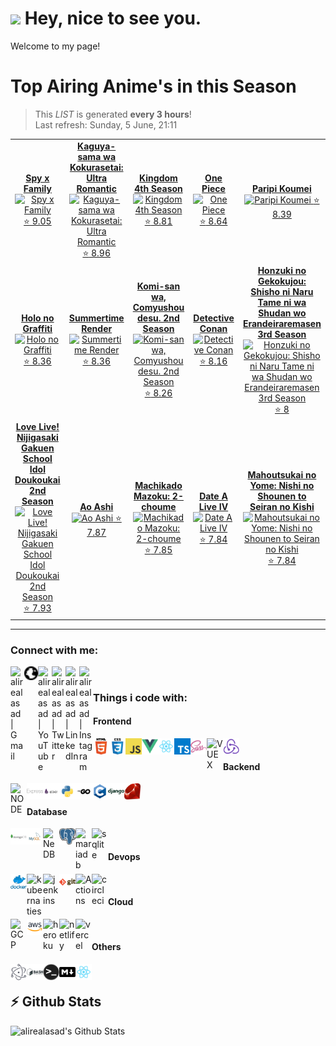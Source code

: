 <h1><img src="https://emojis.slackmojis.com/emojis/images/1531849430/4246/blob-sunglasses.gif?1531849430" width="30"/> Hey, nice to see you.</h1>


<p>Welcome to my page!</p>

# Top Airing Anime's in this Season
> This <i>LIST</i> is generated <b>every 3 hours</b>!</br>Last refresh: Sunday, 5 June, 21:11<br /></p>

|   |   |   |   |  |
| :---:         |     :---:      |          :---: | :---:         |     :---:      |
|[**Spy x Family** ![Spy x Family](https:&#x2F;&#x2F;cdn.myanimelist.net&#x2F;images&#x2F;anime&#x2F;1441&#x2F;122795.jpg?s&#x3D;ba5838dcfffe4a5cd4988e09d8436c79)  :star:  9.05 ](https:&#x2F;&#x2F;myanimelist.net&#x2F;anime&#x2F;50265&#x2F;Spy_x_Family) |[**Kaguya-sama wa Kokurasetai: Ultra Romantic** ![Kaguya-sama wa Kokurasetai: Ultra Romantic](https:&#x2F;&#x2F;cdn.myanimelist.net&#x2F;images&#x2F;anime&#x2F;1160&#x2F;122627.jpg?s&#x3D;9b41450e9598d10c97fb4eeb7cca3737)  :star:  8.96 ](https:&#x2F;&#x2F;myanimelist.net&#x2F;anime&#x2F;43608&#x2F;Kaguya-sama_wa_Kokurasetai__Ultra_Romantic) |[**Kingdom 4th Season** ![Kingdom 4th Season](https:&#x2F;&#x2F;cdn.myanimelist.net&#x2F;images&#x2F;anime&#x2F;1566&#x2F;122794.jpg?s&#x3D;1dd290c4b0bc3df1083c456064109e2f)  :star:  8.81 ](https:&#x2F;&#x2F;myanimelist.net&#x2F;anime&#x2F;50160&#x2F;Kingdom_4th_Season) |[**One Piece** ![One Piece](https:&#x2F;&#x2F;cdn.myanimelist.net&#x2F;images&#x2F;anime&#x2F;6&#x2F;73245.jpg?s&#x3D;f792b8c9e28534ae455d06b15e686a14)  :star:  8.64 ](https:&#x2F;&#x2F;myanimelist.net&#x2F;anime&#x2F;21&#x2F;One_Piece) |[**Paripi Koumei** ![Paripi Koumei](https:&#x2F;&#x2F;cdn.myanimelist.net&#x2F;images&#x2F;anime&#x2F;1970&#x2F;122297.jpg?s&#x3D;eca5a61413e7c708f3258dbfa3a2e4cb)  :star:  8.39 ](https:&#x2F;&#x2F;myanimelist.net&#x2F;anime&#x2F;50380&#x2F;Paripi_Koumei) |
|[**Holo no Graffiti** ![Holo no Graffiti](https:&#x2F;&#x2F;cdn.myanimelist.net&#x2F;images&#x2F;anime&#x2F;1259&#x2F;110227.jpg?s&#x3D;08c77f58ab974a8fc36af5e2eac9040a)  :star:  8.36 ](https:&#x2F;&#x2F;myanimelist.net&#x2F;anime&#x2F;44042&#x2F;Holo_no_Graffiti) |[**Summertime Render** ![Summertime Render](https:&#x2F;&#x2F;cdn.myanimelist.net&#x2F;images&#x2F;anime&#x2F;1120&#x2F;120796.jpg?s&#x3D;a52ff27a36d2c027953221d2627c898e)  :star:  8.36 ](https:&#x2F;&#x2F;myanimelist.net&#x2F;anime&#x2F;47194&#x2F;Summertime_Render) |[**Komi-san wa, Comyushou desu. 2nd Season** ![Komi-san wa, Comyushou desu. 2nd Season](https:&#x2F;&#x2F;cdn.myanimelist.net&#x2F;images&#x2F;anime&#x2F;1108&#x2F;121157.jpg?s&#x3D;296f4632df58ca572cb50b8e28a68a4e)  :star:  8.26 ](https:&#x2F;&#x2F;myanimelist.net&#x2F;anime&#x2F;50631&#x2F;Komi-san_wa_Comyushou_desu_2nd_Season) |[**Detective Conan** ![Detective Conan](https:&#x2F;&#x2F;cdn.myanimelist.net&#x2F;images&#x2F;anime&#x2F;7&#x2F;75199.jpg?s&#x3D;529dd40c117676c23a713a83ffc0a87f)  :star:  8.16 ](https:&#x2F;&#x2F;myanimelist.net&#x2F;anime&#x2F;235&#x2F;Detective_Conan) |[**Honzuki no Gekokujou: Shisho ni Naru Tame ni wa Shudan wo Erandeiraremasen 3rd Season** ![Honzuki no Gekokujou: Shisho ni Naru Tame ni wa Shudan wo Erandeiraremasen 3rd Season](https:&#x2F;&#x2F;cdn.myanimelist.net&#x2F;images&#x2F;anime&#x2F;1976&#x2F;122302.jpg?s&#x3D;dac15c499a81e961718c8b85f404f977)  :star:  8 ](https:&#x2F;&#x2F;myanimelist.net&#x2F;anime&#x2F;42429&#x2F;Honzuki_no_Gekokujou__Shisho_ni_Naru_Tame_ni_wa_Shudan_wo_Erandeiraremasen_3rd_Season) |
|[**Love Live! Nijigasaki Gakuen School Idol Doukoukai 2nd Season** ![Love Live! Nijigasaki Gakuen School Idol Doukoukai 2nd Season](https:&#x2F;&#x2F;cdn.myanimelist.net&#x2F;images&#x2F;anime&#x2F;1586&#x2F;121947.jpg?s&#x3D;12dd98991eff39813c800aba9ddb2eee)  :star:  7.93 ](https:&#x2F;&#x2F;myanimelist.net&#x2F;anime&#x2F;48916&#x2F;Love_Live_Nijigasaki_Gakuen_School_Idol_Doukoukai_2nd_Season) |[**Ao Ashi** ![Ao Ashi](https:&#x2F;&#x2F;cdn.myanimelist.net&#x2F;images&#x2F;anime&#x2F;1731&#x2F;120871.jpg?s&#x3D;6389454dbb888aabf03471d299e57b96)  :star:  7.87 ](https:&#x2F;&#x2F;myanimelist.net&#x2F;anime&#x2F;49052&#x2F;Ao_Ashi) |[**Machikado Mazoku: 2-choume** ![Machikado Mazoku: 2-choume](https:&#x2F;&#x2F;cdn.myanimelist.net&#x2F;images&#x2F;anime&#x2F;1036&#x2F;121135.jpg?s&#x3D;7550ef68bfc02a086cf1eff70ed48c34)  :star:  7.85 ](https:&#x2F;&#x2F;myanimelist.net&#x2F;anime&#x2F;42745&#x2F;Machikado_Mazoku__2-choume) |[**Date A Live IV** ![Date A Live IV](https:&#x2F;&#x2F;cdn.myanimelist.net&#x2F;images&#x2F;anime&#x2F;1368&#x2F;121281.jpg?s&#x3D;460df4210ca6d8a8fecf27538ae1d75c)  :star:  7.84 ](https:&#x2F;&#x2F;myanimelist.net&#x2F;anime&#x2F;41461&#x2F;Date_A_Live_IV) |[**Mahoutsukai no Yome: Nishi no Shounen to Seiran no Kishi** ![Mahoutsukai no Yome: Nishi no Shounen to Seiran no Kishi](https:&#x2F;&#x2F;cdn.myanimelist.net&#x2F;images&#x2F;anime&#x2F;1454&#x2F;117626.jpg?s&#x3D;8a7f21b432806bcf6f8a3412af7c8937)  :star:  7.84 ](https:&#x2F;&#x2F;myanimelist.net&#x2F;anime&#x2F;48438&#x2F;Mahoutsukai_no_Yome__Nishi_no_Shounen_to_Seiran_no_Kishi) |



---
### Connect with me:

[<img align="left" alt="alirealasad | Gmail" width="22px" src="https://cdn.jsdelivr.net/npm/simple-icons@v3/icons/gmail.svg" />][email]
[<img align="left" alt="asadali.netlify.app" width="22px" src="https://raw.githubusercontent.com/iconic/open-iconic/master/svg/globe.svg" />][website]
[<img align="left" alt="alirealasad | YouTube" width="22px" src="https://cdn.jsdelivr.net/npm/simple-icons@v3/icons/youtube.svg" />][youtube]
[<img align="left" alt="alirealasad | Twitter" width="22px" src="https://cdn.jsdelivr.net/npm/simple-icons@v3/icons/twitter.svg" />][twitter]
[<img align="left" alt="alirealasad | LinkedIn" width="22px" src="https://cdn.jsdelivr.net/npm/simple-icons@v3/icons/linkedin.svg" />][linkedin]
[<img align="left" alt="alirealasad | Instagram" width="22px" src="https://cdn.jsdelivr.net/npm/simple-icons@v3/icons/instagram.svg" />][instagram]

<br />

### Things i code with:
#### Frontend

[<img align="left" alt="HTML5" width="26px" src="https://raw.githubusercontent.com/github/explore/80688e429a7d4ef2fca1e82350fe8e3517d3494d/topics/html/html.png" />][htmlplaylist]
[<img align="left" alt="CSS3" width="26px" src="https://raw.githubusercontent.com/github/explore/80688e429a7d4ef2fca1e82350fe8e3517d3494d/topics/css/css.png" />][cssplaylist]
[<img align="left" alt="Javascript" width="26px" src="https://raw.githubusercontent.com/github/explore/80688e429a7d4ef2fca1e82350fe8e3517d3494d/topics/javascript/javascript.png" />][jsplaylist]
[<img align="left" alt="VUE" width="26px" src="https://raw.githubusercontent.com/github/explore/80688e429a7d4ef2fca1e82350fe8e3517d3494d/topics/vue/vue.png" />](https://vuejs.org/)
[<img align="left" alt="REACT" width="26px" src="https://raw.githubusercontent.com/github/explore/80688e429a7d4ef2fca1e82350fe8e3517d3494d/topics/react/react.png" />](https://reactjs.org/)
[<img align="left" alt="typescript" width="26px" src="https://raw.githubusercontent.com/github/explore/80688e429a7d4ef2fca1e82350fe8e3517d3494d/topics/typescript/typescript.png" />](https://www.typescriptlang.org/)
[<img align="left" alt="SCSS" width="26px" src="https://raw.githubusercontent.com/github/explore/80688e429a7d4ef2fca1e82350fe8e3517d3494d/topics/sass/sass.png" />](https://sass-lang.com/)
[<img align="left" alt="VUEX" width="26px" src="https://user-images.githubusercontent.com/7110136/29002857-9e802f08-7ab4-11e7-9c31-604b5d0d0c19.png" />](https://vuex.vuejs.org/)
[<img align="left" alt="REDUX" width="26px" src="https://raw.githubusercontent.com/github/explore/80688e429a7d4ef2fca1e82350fe8e3517d3494d/topics/redux/redux.png" />](https://redux.js.org/)
<br />

#### Backend

[<img align="left" alt="NODE" width="26px" src="https://avatars3.githubusercontent.com/u/9950313?s=200&v=4" />](https://nodejs.org/en/)
[<img align="left" alt="express" width="26px" src="https://raw.githubusercontent.com/github/explore/80688e429a7d4ef2fca1e82350fe8e3517d3494d/topics/express/express.png" />](https://www.express.com/)
[<img align="left" alt="elixir" width="26px" src="https://raw.githubusercontent.com/github/explore/d106aa3f6fa091ab80ab5c8cf0d931baff3caaea/topics/elixir/elixir.png" />](https://elixir-lang.org/getting-started/introduction.html)
[<img align="left" alt="python" width="26px" src="https://raw.githubusercontent.com/github/explore/80688e429a7d4ef2fca1e82350fe8e3517d3494d/topics/python/python.png" />](https://www.python.org/)
[<img align="left" alt="GO" width="26px" src="https://raw.githubusercontent.com/github/explore/80688e429a7d4ef2fca1e82350fe8e3517d3494d/topics/go/go.png" />](https://golang.org/)
[<img align="left" alt="C" width="26px" src="https://raw.githubusercontent.com/github/explore/80688e429a7d4ef2fca1e82350fe8e3517d3494d/topics/c/c.png" />](https://www.cprogramming.com/)
[<img align="left" alt="django" width="26px" src="https://raw.githubusercontent.com/github/explore/80688e429a7d4ef2fca1e82350fe8e3517d3494d/topics/django/django.png" />](https://www.djangoproject.com/)
[<img align="left" alt="ruby" width="26px" src="https://raw.githubusercontent.com/github/explore/80688e429a7d4ef2fca1e82350fe8e3517d3494d/topics/ruby/ruby.png" />](https://www.ruby-lang.org/en/)
<br />

#### Database

[<img align="left" alt="mongodb" width="26px" src="https://raw.githubusercontent.com/github/explore/80688e429a7d4ef2fca1e82350fe8e3517d3494d/topics/mongodb/mongodb.png" />](https://www.mongodb.com/)
[<img align="left" alt="mysql" width="26px" src="https://raw.githubusercontent.com/github/explore/80688e429a7d4ef2fca1e82350fe8e3517d3494d/topics/mysql/mysql.png" />](https://www.mysql.com/)
[<img align="left" alt="NeDB" width="26px" src="https://camo.githubusercontent.com/bed5a99a9fe4e543269919d65aea0910cc73ccad/687474703a2f2f692e696d6775722e636f6d2f394f31784846622e706e67" />](https://dbdb.io/db/nedb)
[<img align="left" alt="postgresql" width="26px" src="https://raw.githubusercontent.com/github/explore/80688e429a7d4ef2fca1e82350fe8e3517d3494d/topics/postgresql/postgresql.png" />](https://www.postgresql.org/)
[<img align="left" alt="mariadb" width="26px" src="https://avatars0.githubusercontent.com/u/4739304?s=200&v=4" />](https://mariadb.org/)
[<img align="left" alt="sqlite" width="26px" src="https://www.sqlite.org/images/sqlite370_banner.gif" />](https://www.sqlite.org/index.html)
<br />

#### Devops

[<img align="left" alt="docker" width="26px" src="https://raw.githubusercontent.com/github/explore/80688e429a7d4ef2fca1e82350fe8e3517d3494d/topics/docker/docker.png" />](https://www.docker.com/)
[<img align="left" alt="kubernaties" width="26px" src="https://avatars3.githubusercontent.com/u/13629408?s=200&v=4" />](https://kubernetes.io/)
[<img align="left" alt="jenkins" width="26px" src="https://jenkins.io/sites/default/files/jenkins_logo.png" />](https://www.jenkins.io/)
[<img align="left" alt="git" width="26px" src="https://raw.githubusercontent.com/github/explore/80688e429a7d4ef2fca1e82350fe8e3517d3494d/topics/git/git.png" />][gitplaylist]
[<img align="left" alt="Actions" width="26px" src="https://avatars0.githubusercontent.com/u/44036562?s=200&v=4" />](https://github.com/features/actions)
[<img align="left" alt="circleci" width="26px" src="https://avatars2.githubusercontent.com/u/1231870?s=200&v=4" />](https://circleci.com/)
<br />

#### Cloud

[<img align="left" alt="GCP" width="26px" src="https://avatars0.githubusercontent.com/u/2810941?s=200&v=4" />](https://cloud.google.com/)
[<img align="left" alt="AWS" width="26px" src="https://raw.githubusercontent.com/github/explore/fbceb94436312b6dacde68d122a5b9c7d11f9524/topics/aws/aws.png" />](https://aws.amazon.com/)
[<img align="left" alt="heroku" width="26px" src="https://avatars3.githubusercontent.com/u/23211?s=200&v=4" />](http://www.heroku.com/)
[<img align="left" alt="netlify" width="26px" src="https://avatars0.githubusercontent.com/u/7892489?s=200&v=4" />](https://www.netlify.com/)
[<img align="left" alt="vercel" width="26px" src="https://avatars1.githubusercontent.com/u/14985020?s=200&v=4" />](https://vercel.com/)
<br />

#### Others

[<img align="left" alt="electron" width="26px" src="https://raw.githubusercontent.com/github/explore/80688e429a7d4ef2fca1e82350fe8e3517d3494d/topics/electron/electron.png" />](https://www.electronjs.org/)
[<img align="left" alt="bash" width="26px" src="https://raw.githubusercontent.com/github/explore/80688e429a7d4ef2fca1e82350fe8e3517d3494d/topics/bash/bash.png" />](https://www.youtube.com/channel/UC39bf-FZ8f4Om1TJKYY9klQ?view_as=subscriber)
[<img align="left" alt="terminal" width="26px" src="https://raw.githubusercontent.com/github/explore/80688e429a7d4ef2fca1e82350fe8e3517d3494d/topics/terminal/terminal.png" />](https://www.youtube.com/channel/UC39bf-FZ8f4Om1TJKYY9klQ?view_as=subscriber)
[<img align="left" alt="markdown" width="26px" src="https://raw.githubusercontent.com/github/explore/80688e429a7d4ef2fca1e82350fe8e3517d3494d/topics/markdown/markdown.png" />](https://www.youtube.com/channel/UC39bf-FZ8f4Om1TJKYY9klQ?view_as=subscriber)
[<img align="left" alt="react-native" width="26px" src="https://raw.githubusercontent.com/github/explore/80688e429a7d4ef2fca1e82350fe8e3517d3494d/topics/react-native/react-native.png" />](https://reactnative.dev/)
<br />

## :zap: Github Stats
<img align="left" alt="alirealasad's Github Stats" src="https://github-readme-stats.codestackr.vercel.app/api?username=alirealasad&show_icons=true&hide_border=true" />

[email]: mailto:alirealasad@gmail.com
[website]: https://asadali.netlify.app/
[twitter]: https://twitter.com/alirealasad
[youtube]: https://youtube.com/codingwithasad
[instagram]: https://instagram.com/alirealasad
[linkedin]: https://linkedin.com/in/alirealasad
[htmlplaylist]: https://www.youtube.com/watch?v=aXIvcQZnR54&list=PL1QSoy44luSTuHIj1BkuMDM8Q2Wdn7Suh
[cssplaylist]: https://www.youtube.com/watch?v=N9E62IZUozc&list=PL1QSoy44luSSuWfX_ythMGGBag-WtgDFc
[jsplaylist]: https://www.youtube.com/watch?v=JOj8tmvMnDU&list=PL1QSoy44luSRsNLpOX_jiERHTvyDGnMud
[gitplaylist]: https://www.youtube.com/watch?v=YErjziccNg4&list=PL1QSoy44luST0ZQxRwq98e0y4mMw3mr6C
